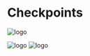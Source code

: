# Checkpoints
 ![logo](https://user-images.githubusercontent.com/48725508/181080721-18b57f72-6d5a-454e-9dab-8e36958d5bc6.png)

![logo](https://user-images.githubusercontent.com/48725508/181081366-5f652c40-5a13-4b68-ad9e-f7af990263ba.png)
![logo](https://user-images.githubusercontent.com/48725508/181081484-9755785c-9cc5-48d7-84a4-d0dbb7896fa6.png)
